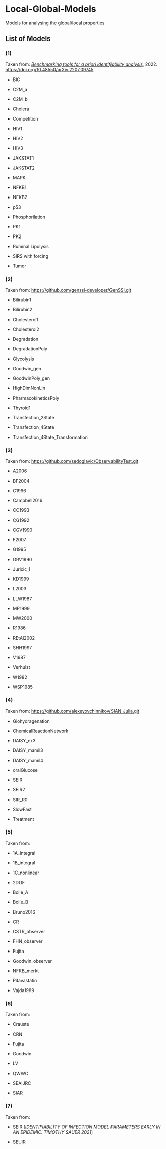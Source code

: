 # Local-Global-Models
Models for analysing the global/local properties

## List of Models

### (1)
Taken from: [*Benchmarking tools for a priori identifiability analysis*](https://arxiv.org/abs/2207.09745), 2022. https://doi.org/10.48550/arXiv.2207.09745

- BIG

- C2M_a

- C2M_b

- Cholera

- Competition

- HIV1

- HIV2

- HIV3

- JAKSTAT1

- JAKSTAT2

- MAPK

- NFKB1

- NFKB2

- p53

- Phosphorilation

- PK1

- PK2

- Ruminal Lipolysis

- SIRS with forcing

- Tumor

### (2)
Taken from: https://github.com/genssi-developer/GenSSI.git

- Bilirubin1

- Bilirubin2

- Cholesterol1

- Cholesterol2

- Degradation

- DegradationPoly

- Glycolysis

- Goodwin_gen

- GoodwinPoly_gen

- HighDimNonLin

- PharmacokineticsPoly

- Thyroid1

- Transfection_2State

- Transfection_4State

- Transfection_4State_Transformation


### (3)
Taken from: https://github.com/sedoglavic/ObservabilityTest.git

- A2006

- BF2004

- C1996

- Campbell2016

- CC1993

- CG1992

- CGV1990

- F2007

- G1995

- GRV1990

- Juricic_1

- KD1999

- L2003

- LLW1987

- MP1999

- MW2000

- R1986

- REtAl2002

- SHH1997

- V1987

- Verhulst

- W1982

- WSP1985

### (4)
Taken from: https://github.com/alexeyovchinnikov/SIAN-Julia.git

- Giohydragenation

- ChemicalReactionNetwork

- DAISY_ex3

- DAISY_mamil3

- DAISY_mamil4

- oralGlucose

- SEIR

- SEIR2

- SIR_R0

- SlowFast

- Treatment

### (5)
Taken from:

- 1A_integral

- 1B_integral

- 1C_nonlinear

- 2DOF

- Bolie_A

- Bolie_B

- Bruno2016

- CR

- CSTR_observer

- FHN_observer

- Fujita

- Goodwin_observer

- NFKB_merkt

- Pitavastatin

- Vajda1989

### (6)
Taken from:

- Crauste

- CRN

- Fujita

- Goodwin

- LV

- QWWC

- SEAIJRC

- SIAR

### (7)
Taken from:

- SEIR [*IDENTIFIABILITY OF INFECTION MODEL PARAMETERS EARLY IN AN EPIDEMIC. TIMOTHY SAUER 2021*]

- SEUIR